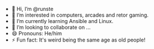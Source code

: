 - 👋 Hi, I’m @runste
- 👀 I’m interested in computers, arcades and retor gaming.
- 🌱 I’m currently learning Ansible and Linux.
- 💞️ I’m looking to collaborate on ...
- 😄 Pronouns: He/him
- ⚡ Fun fact: It's weird being the same age as old people!

<!---
runste/runste is a ✨ special ✨ repository because its `README.md` (this file) appears on your GitHub profile.
You can click the Preview link to take a look at your changes.
--->

